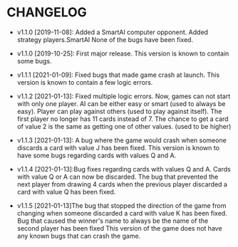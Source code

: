 # CHANGELOG

* v1.1.0 [2019-11-08]: Added a SmartAI computer opponent.
  Added strategy players.SmartAI
  None of the bugs have been fixed.

* v1.1.0 [2019-10-25]: First major release.
  This version is known to contain some bugs.
  
* v1.1.1 [2021-01-09]: Fixed bugs that made game crash at launch.
  This version is known to contain a few logic errors.
  
* v1.1.2 [2021-01-13]: Fixed multiple logic errors.
  Now, games can not start with only one player.
  AI can be either easy or smart (used to always be easy).
  Player can play against others (used to play against itself).
  The first player no longer has 11 cards instead of 7.
  The chance to get a card of value 2 is the same as getting one of other values.
  (used to be higher)
  
* v1.1.3 [2021-01-13]: A bug where the game would crash when someone
  discards a card with value J has been fixed.
  This version is known to have some bugs regarding cards with values Q and A.
  
* v1.1.4 [2021-01-13]:Bug fixes regarding cards with values Q and A.
  Cards with value Q or A can now be discarded.
  The bug that prevented the next player from drawing 4 cards when the previous
  player discarded a card with value Q has been fixed.
  
* v1.1.5 [2021-01-13]The bug that stopped the direction of the game from
changing when someone discarded a card with value K has been fixed.
Bug that caused the winner's name to always be the name of the second player has been fixed 
This version of the game does not have any known bugs that can crash the game.


